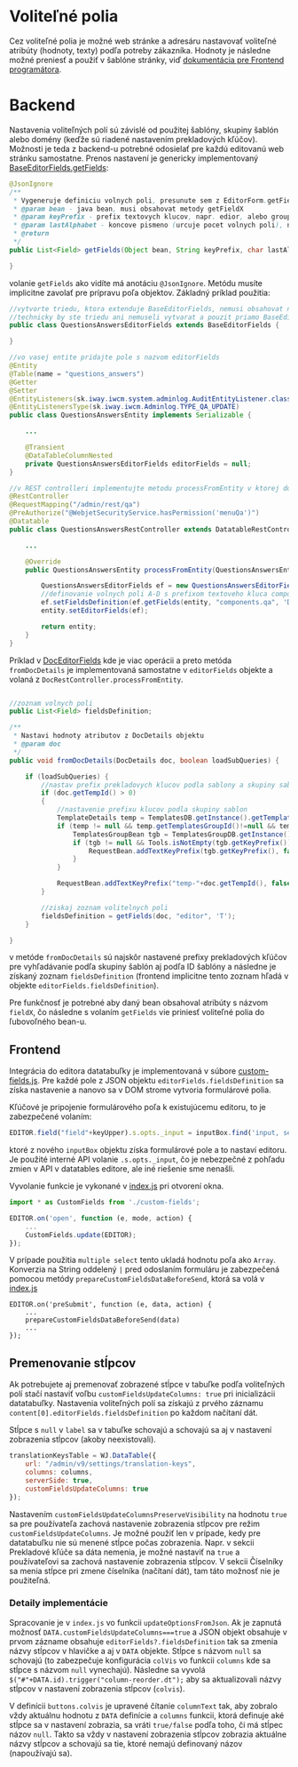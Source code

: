 # Voliteľné polia

Cez voliteľné polia je možné web stránke a adresáru nastavovať voliteľné atribúty (hodnoty, texty) podľa potreby zákazníka. Hodnoty je následne možné preniesť a použiť v šablóne stránky, viď [dokumentácia pre Frontend programátora](../../frontend/webpages/customfields/README.md).

# Backend

Nastavenia voliteľných polí sú závislé od použitej šablóny, skupiny šablón alebo domény (keďže sú riadené nastavením prekladových kľúčov). Možnosti je teda z backend-u potrebné odosielať pre každú editovanú web stránku samostatne. Prenos nastavení je genericky implementovaný [BaseEditorFields.getFields](../../../src/main/java/sk/iway/iwcm/system/datatable/BaseEditorFields.java):

```java
@JsonIgnore
/**
 * Vygeneruje definiciu volnych poli, presunute sem z EditorForm.getFields() pre moznost pouzitia aj v inych DT ako webpages
 * @param bean - java bean, musi obsahovat metody getFieldX
 * @param keyPrefix - prefix textovych klucov, napr. edior, alebo groupedit, nasledne sa hladaju kluce keyPrefix.field_X a keyPrefix.field_X.type
 * @param lastAlphabet - koncove pismeno (urcuje pocet volnych poli), nap. T aleb D
 * @return
 */
public List<Field> getFields(Object bean, String keyPrefix, char lastAlphabet) {

}
```

volanie ```getFields``` ako vidíte má anotáciu ```@JsonIgnore```. Metódu musíte implicitne zavolať pre prípravu poľa objektov. Základný príklad použitia:

```java
//vytvorte triedu, ktora extenduje BaseEditorFields, nemusi obsahovat nic dalsie (ak nepotrebujete v editore dodatocne polia)
//technicky by ste triedu ani nemuseli vytvarat a pouzit priamo BaseEditorFields vo vasej QuestionsAnswersEntity
public class QuestionsAnswersEditorFields extends BaseEditorFields {

}

//vo vasej entite pridajte pole s nazvom editorFields
@Entity
@Table(name = "questions_answers")
@Getter
@Setter
@EntityListeners(sk.iway.iwcm.system.adminlog.AuditEntityListener.class)
@EntityListenersType(sk.iway.iwcm.Adminlog.TYPE_QA_UPDATE)
public class QuestionsAnswersEntity implements Serializable {

    ...

	@Transient
    @DataTableColumnNested
	private QuestionsAnswersEditorFields editorFields = null;
}

//v REST controlleri implementujte metodu processFromEntity v ktorej doplnite do editorFields definiciu poli
@RestController
@RequestMapping("/admin/rest/qa")
@PreAuthorize("@WebjetSecurityService.hasPermission('menuQa')")
@Datatable
public class QuestionsAnswersRestController extends DatatableRestControllerV2<QuestionsAnswersEntity, Long> {

    ...

    @Override
    public QuestionsAnswersEntity processFromEntity(QuestionsAnswersEntity entity, ProcessItemAction action) {

        QuestionsAnswersEditorFields ef = new QuestionsAnswersEditorFields();
        //definovanie volnych poli A-D s prefixom textoveho kluca components.qa
        ef.setFieldsDefinition(ef.getFields(entity, "components.qa", 'D'));
        entity.setEditorFields(ef);

        return entity;
    }
}
```

Príklad v [DocEditorFields](../../../src/main/java/sk/iway/iwcm/doc/DocEditorFields.java) kde je viac operácii a preto metóda ```fromDocDetails``` je implementovaná samostatne v ```editorFields``` objekte a volaná z ```DocRestController.processFromEntity```.

```java

//zoznam volnych poli
public List<Field> fieldsDefinition;

/**
 * Nastavi hodnoty atributov z DocDetails objektu
 * @param doc
 */
public void fromDocDetails(DocDetails doc, boolean loadSubQueries) {

    if (loadSubQueries) {
        //nastav prefix prekladovych klucov podla sablony a skupiny sablon
        if (doc.getTempId() > 0)
        {
            //nastavenie prefixu klucov podla skupiny sablon
            TemplateDetails temp = TemplatesDB.getInstance().getTemplate(doc.getTempId());
            if (temp != null && temp.getTemplatesGroupId()!=null && temp.getTemplatesGroupId().longValue() > 0) {
                TemplatesGroupBean tgb = TemplatesGroupDB.getInstance().getById(temp.getTemplatesGroupId());
                if (tgb != null && Tools.isNotEmpty(tgb.getKeyPrefix())) {
                    RequestBean.addTextKeyPrefix(tgb.getKeyPrefix(), false);
                }
            }

            RequestBean.addTextKeyPrefix("temp-"+doc.getTempId(), false);
        }

        //ziskaj zoznam volitelnych poli
        fieldsDefinition = getFields(doc, "editor", 'T');
    }

}
```

v metóde ```fromDocDetails``` sú najskôr nastavené prefixy prekladových kľúčov pre vyhľadávanie podľa skupiny šablón aj podľa ID šablóny a následne je získaný zoznam ```fieldsDefinition``` (frontend implicitne tento zoznam hľadá v objekte ```editorFields.fieldsDefinition```).

Pre funkčnosť je potrebné aby daný bean obsahoval atribúty s názvom ```fieldX```, čo následne s volaním ```getFields``` vie priniesť voliteľné polia do ľubovoľného bean-u.

## Frontend

Integrácia do editora datatabuľky je implementovaná v súbore [custom-fields.js](../../../src/main/webapp/admin/v9/npm_packages/webjetdatatables/custom-fields.js). Pre každé pole z JSON objektu ```editorFields.fieldsDefinition``` sa získa nastavenie a nanovo sa v DOM strome vytvoria formulárové polia.

Kľúčové je pripojenie formulárového poľa k existujúcemu editoru, to je zabezpečené volaním:

```javascript
EDITOR.field("field"+keyUpper).s.opts._input = inputBox.find('input, select');
```

ktoré z nového ```inputBox``` objektu získa formulárové pole a to nastaví editoru. Je použité interné API volanie ```.s.opts._input```, čo je nebezpečné z pohľadu zmien v API v datatables editore, ale iné riešenie sme nenašli.

Vyvolanie funkcie je vykonané v [index.js](../../../src/main/webapp/admin/v9/npm_packages/webjetdatatables/index.js) pri otvorení okna.

```javascript
import * as CustomFields from './custom-fields';

EDITOR.on('open', function (e, mode, action) {
    ...
    CustomFields.update(EDITOR);
});
```

V prípade použitia ```multiple select``` tento ukladá hodnotu poľa ako ```Array```. Konverzia na String oddelený ```|``` pred odoslaním formuláru je zabezpečená pomocou metódy ```prepareCustomFieldsDataBeforeSend```, ktorá sa volá v [index.js](../../../src/main/webapp/admin/v9/npm_packages/webjetdatatables/index.js)

```
EDITOR.on('preSubmit', function (e, data, action) {
    ...
    prepareCustomFieldsDataBeforeSend(data)
    ...
});
```

## Premenovanie stĺpcov

Ak potrebujete aj premenovať zobrazené stĺpce v tabuľke podľa voliteľných polí stačí nastaviť voľbu ```customFieldsUpdateColumns: true``` pri inicializácii datatabuľky. Nastavenia voliteľných polí sa získajú z prvého záznamu ```content[0].editorFields.fieldsDefinition``` po každom načítaní dát.

Stĺpce s ```null``` v ```label``` sa v tabuľke schovajú a schovajú sa aj v nastavení zobrazenia stĺpcov (akoby neexistovali).

```javascript
translationKeysTable = WJ.DataTable({
    url: "/admin/v9/settings/translation-keys",
    columns: columns,
    serverSide: true,
    customFieldsUpdateColumns: true
});
```

Nastavením `customFieldsUpdateColumnsPreserveVisibility` na hodnotu `true` sa pre používateľa zachová nastavenie zobrazenia stĺpcov pre režim `customFieldsUpdateColumns`. Je možné použiť len v prípade, kedy pre datatabuľku nie sú menené stĺpce počas zobrazenia. Napr. v sekcii Prekladové kľúče sa dáta nemenia, je možné nastaviť na `true` a používateľovi sa zachová nastavenie zobrazenia stĺpcov. V sekcii Číselníky sa menia stĺpce pri zmene číselníka (načítaní dát), tam táto možnosť nie je použiteľná.

### Detaily implementácie

Spracovanie je v ```index.js``` vo funkcii ```updateOptionsFromJson```. Ak je zapnutá možnosť ```DATA.customFieldsUpdateColumns===true``` a JSON objekt obsahuje v prvom zázname obsahuje ```editorFields?.fieldsDefinition``` tak sa zmenia názvy stĺpcov v hlavičke a aj v ```DATA``` objekte. Stĺpce s názvom ```null``` sa schovajú (to zabezpečuje konfigurácia ```colVis``` vo funkcii ```columns``` kde sa stĺpce s názvom ```null``` vynechajú). Následne sa vyvolá ```$("#"+DATA.id).trigger("column-reorder.dt");``` aby sa aktualizovali názvy stĺpcov v nastavení zobrazenia stĺpcov (```colvis```).

V definícii ```buttons.colvis``` je upravené čítanie ```columnText``` tak, aby zobralo vždy aktuálnu hodnotu z ```DATA``` definície a ```columns``` funkcii, ktorá definuje aké stĺpce sa v nastavení zobrazia, sa vráti ```true/false``` podľa toho, či má stĺpec názov ```null```. Takto sa vždy v nastavení zobrazenia stĺpcov zobrazia aktuálne názvy stĺpcov a schovajú sa tie, ktoré nemajú definovaný názov (napoužívajú sa).
